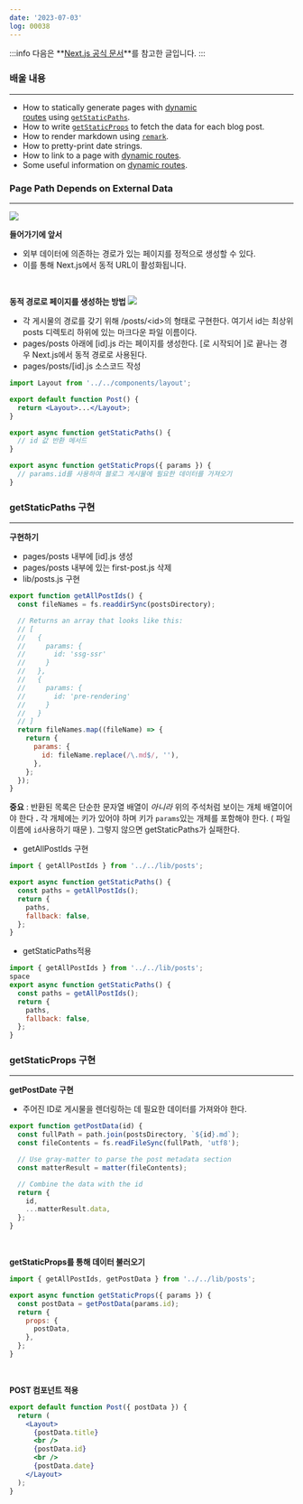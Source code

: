 ```yaml
---
date: '2023-07-03'
log: 00038 
---
```


:::info
다음은 **[Next.js 공식 문서](https://nextjs.org/learn/foundations/about-nextjs)**를 참고한 글입니다.
:::

### 배울 내용
---
- How to statically generate pages with [dynamic routes](https://nextjs.org/docs/routing/dynamic-routes) using [`getStaticPaths`](https://nextjs.org/docs/basic-features/data-fetching#getstaticpaths-static-generation).
- How to write [`getStaticProps`](https://nextjs.org/docs/basic-features/data-fetching#getstaticprops-static-generation) to fetch the data for each blog post.
- How to render markdown using [`remark`](https://github.com/remarkjs/remark).
- How to pretty-print date strings.
- How to link to a page with [dynamic routes](https://nextjs.org/docs/routing/dynamic-routes).
- Some useful information on [dynamic routes](https://nextjs.org/docs/routing/dynamic-routes).

### Page Path Depends on External Data
---

<img src="https://i.ibb.co/V3b4kZr/page-path-external-data.png"/>

**들어가기에 앞서**
- 외부 데이터에 의존하는 경로가 있는 페이지를 정적으로 생성할 수 있다.
- 이를 통해 Next.js에서 동적 URL이 활성화됩니다.

<br/>

**동적 경로로 페이지를 생성하는 방법**
<img src="https://i.ibb.co/PxCJYqW/how-to-dynamic-routes.png"/>

- 각 게시물의 경로를 갖기 위해 /posts/\<id\>의 형태로 구현한다. 여기서 id는 최상위 posts 디렉토리 하위에 있는 마크다운 파일 이름이다.
- pages/posts 아래에 \[id\].js 라는 페이지를 생성한다. \[로 시작되어 \]로 끝나는 경우 Next.js에서 동적 경로로 사용된다.
- pages/posts/\[id\].js 소스코드 작성

```jsx
import Layout from '../../components/layout';

export default function Post() {
  return <Layout>...</Layout>;
}

export async function getStaticPaths() {
  // id 값 반환 메서드
}

export async function getStaticProps({ params }) {
  // params.id를 사용하여 블로그 게시물에 필요한 데이터를 가져오기
}
```

### getStaticPaths 구현
---

**구현하기**
- pages/posts 내부에 \[id\].js 생성
- pages/posts 내부에 있는 first-post.js 삭제
- lib/posts.js 구현
```jsx
export function getAllPostIds() {
  const fileNames = fs.readdirSync(postsDirectory);

  // Returns an array that looks like this:
  // [
  //   {
  //     params: {
  //       id: 'ssg-ssr'
  //     }
  //   },
  //   {
  //     params: {
  //       id: 'pre-rendering'
  //     }
  //   }
  // ]
  return fileNames.map((fileName) => {
    return {
      params: {
        id: fileName.replace(/\.md$/, ''),
      },
    };
  });
}
```

**중요** : 반환된 목록은 단순한 문자열 배열이 _아니라_ 위의 주석처럼 보이는 개체 배열이어야 한다 **.** 각 개체에는 키가 있어야 하며 키가 `params`있는 개체를 포함해야 한다. ( 파일 이름에 `id`사용하기 때문 ). 그렇지 않으면 getStaticPaths가 실패한다.

- getAllPostIds 구현
```js
import { getAllPostIds } from '../../lib/posts';

export async function getStaticPaths() {
  const paths = getAllPostIds();
  return {
    paths,
    fallback: false,
  };
}
```
- getStaticPaths적용
```js
import { getAllPostIds } from '../../lib/posts';
space
export async function getStaticPaths() {
  const paths = getAllPostIds();
  return {
    paths,
    fallback: false,
  };
}
```

### getStaticProps 구현
---

**getPostDate 구현**
- 주어진 ID로 게시물을 렌더링하는 데 필요한 데이터를 가져와야 한다.
```jsx
export function getPostData(id) {
  const fullPath = path.join(postsDirectory, `${id}.md`);
  const fileContents = fs.readFileSync(fullPath, 'utf8');

  // Use gray-matter to parse the post metadata section
  const matterResult = matter(fileContents);

  // Combine the data with the id
  return {
    id,
    ...matterResult.data,
  };
}
```

<br/>

**getStaticProps를 통해 데이터 불러오기**
```js
import { getAllPostIds, getPostData } from '../../lib/posts';

export async function getStaticProps({ params }) {
  const postData = getPostData(params.id);
  return {
    props: {
      postData,
    },
  };
}
```

<br/>

**POST 컴포넌트 적용**
```jsx
export default function Post({ postData }) {
  return (
    <Layout>
      {postData.title}
      <br />
      {postData.id}
      <br />
      {postData.date}
    </Layout>
  );
}
```
